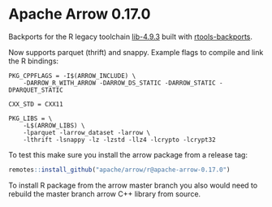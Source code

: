 # Apache Arrow 0.17.0

Backports for the R legacy toolchain [lib-4.9.3](lib-4.9.3) built with [rtools-backports](https://github.com/r-windows/rtools-backports/blob/master/mingw-w64-arrow/PKGBUILD).

Now supports parquet (thrift) and snappy. Example flags to compile and link the R bindings:

```
PKG_CPPFLAGS = -I$(ARROW_INCLUDE) \
	-DARROW_R_WITH_ARROW -DARROW_DS_STATIC -DARROW_STATIC -DPARQUET_STATIC

CXX_STD = CXX11

PKG_LIBS = \
	-L$(ARROW_LIBS) \
	-lparquet -larrow_dataset -larrow \
	-lthrift -lsnappy -lz -lzstd -llz4 -lcrypto -lcrypt32
```

To test this make sure you install the arrow package from a release tag:

```r
remotes::install_github("apache/arrow/r@apache-arrow-0.17.0")
```

To install R package from the arrow master branch you also would need to rebuild the master branch arrow C++ library from source.
